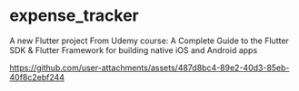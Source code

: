 # expense_tracker

A new Flutter project From Udemy course: A Complete Guide to the Flutter SDK &amp; Flutter Framework for building native iOS and Android apps 


https://github.com/user-attachments/assets/487d8bc4-89e2-40d3-85eb-40f8c2ebf244





